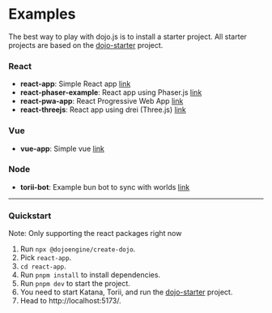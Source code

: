 # Examples

The best way to play with dojo.js is to install a starter project. All starter projects are based on the [dojo-starter](https://github.com/dojoengine/dojo-starter) project.

### React

- **react-app**: Simple React app [link](https://github.com/dojoengine/dojo.js/tree/main/examples/react)
- **react-phaser-example**: React app using Phaser.js [link](https://github.com/dojoengine/dojo.js/tree/main/examples/react/react-phaser-example)
- **react-pwa-app**: React Progressive Web App [link](https://github.com/dojoengine/dojo.js/tree/main/examples/react/react-pwa-app)
- **react-threejs**: React app using drei (Three.js) [link](https://github.com/dojoengine/dojo.js/tree/main/examples/react/react-threejs)

### Vue

- **vue-app**: Simple vue [link](https://github.com/dojoengine/dojo.js/tree/main/examples/vue/vue-app)

### Node

- **torii-bot**: Example bun bot to sync with worlds [link](https://github.com/dojoengine/dojo.js/tree/main/examples/node/torii-bot)

---

### Quickstart

Note: Only supporting the react packages right now

1. Run `npx @dojoengine/create-dojo`.
2. Pick `react-app`.
3. `cd react-app`.
4. Run `pnpm install` to install dependencies.
5. Run `pnpm dev` to start the project.
6. You need to start Katana, Torii, and run the [dojo-starter](https://github.com/dojoengine/dojo-starter) project.
7. Head to http://localhost:5173/.
